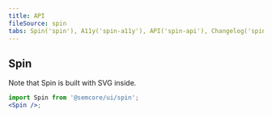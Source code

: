 ```yaml
---
title: API
fileSource: spin
tabs: Spin('spin'), A11y('spin-a11y'), API('spin-api'), Changelog('spin-changelog')
---
```


## Spin

Note that Spin is built with SVG inside.

```jsx
import Spin from '@semcore/ui/spin';
<Spin />;
```

<TypesView type="SpinProps" :types={...types} />

<script setup>import { data as types } from '@types.data.ts';</script>